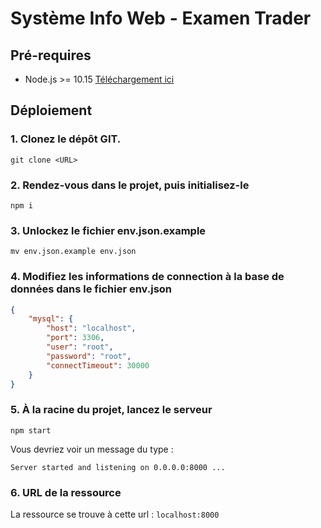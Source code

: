 # Système Info Web - Examen Trader

## Pré-requires

- Node.js >= 10.15 [Téléchargement ici](https://nodejs.org/en/)

## Déploiement

### 1. Clonez le dépôt GIT.

    git clone <URL>

### 2. Rendez-vous dans le projet, puis initialisez-le

    npm i

### 3. Unlockez le fichier env.json.example

    mv env.json.example env.json

### 4. Modifiez les informations de connection à la base de données dans le fichier env.json

```json
{
    "mysql": {
        "host": "localhost",
        "port": 3306,
        "user": "root",
        "password": "root",
        "connectTimeout": 30000
    }
}
```

### 5. À la racine du projet, lancez le serveur

    npm start

Vous devriez voir un message du type :

    Server started and listening on 0.0.0.0:8000 ...

### 6. URL de la ressource

La ressource se trouve à cette url : `localhost:8000`

